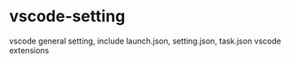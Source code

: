 # vscode-setting
vscode general setting, include launch.json, setting.json, task.json
vscode extensions
